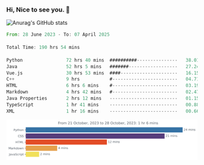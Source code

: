 ### Hi, Nice to see you. 👋

<!--
**EtherFin/EtherFin** is a ✨ _special_ ✨ repository because its `README.md` (this file) appears on your GitHub profile.

Here are some ideas to get you started:

- 🔭 I’m currently working on ...
- 🌱 I’m currently learning ...
- 👯 I’m looking to collaborate on ...
- 🤔 I’m looking for help with ...
- 💬 Ask me about ...
- 📫 How to reach me: ...
- 😄 Pronouns: ...
- ⚡ Fun fact: ...
-->


![Anurag's GitHub stats](https://github-readme-stats.vercel.app/api?username=EtherFin&bg_color=30,e96443,e97f43,e99943,e9b443,e9ce43,e9e843,d3e943,bee943,a9e943,94e943&title_color=fff&text_color=000&show_icons=true&icon_color=000)


<!--START_SECTION:waka-->

```rust
From: 28 June 2023 - To: 07 April 2025

Total Time: 190 hrs 54 mins

Python                72 hrs 40 mins  ##########---------------   38.01 %
Java                  52 hrs 5 mins   #######------------------   27.24 %
Vue.js                30 hrs 53 mins  ####---------------------   16.15 %
C++                   9 hrs           #------------------------   04.71 %
HTML                  6 hrs 6 mins    #------------------------   03.19 %
Markdown              4 hrs 42 mins   #------------------------   02.47 %
Java Properties       2 hrs 12 mins   -------------------------   01.15 %
TypeScript            1 hr 41 mins    -------------------------   00.88 %
XML                   1 hr 16 mins    -------------------------   00.66 %
```

<!--END_SECTION:waka-->

<img
  src="https://github.com/EtherFin/EtherFin/blob/master/images/stat.svg"
  alt="Work Dashboard"
/>

